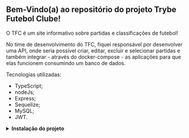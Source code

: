 ## Bem-Vindo(a) ao repositório do projeto Trybe Futebol Clube!


O TFC é um site informativo sobre partidas e classificações de futebol!

No time de desenvolvimento do TFC, fiquei responsável por desenvolver uma API, onde seria possível criar, editar, excluir e selecionar partidas e também integrar - através do docker-compose - as aplicações para que elas funcionem consumindo um banco de dados.

Tecnologias utilizadas:
- TypeScript;
- nodeJs;
- Express;
- Sequelize;
- MySQL;
- JWT.

<details>
<summary><strong> Instalação do projeto </strong></summary><br />

1. Primeiro abra o terminal e crie um diretório com o comando <strong>mkdir</strong>:
``` 
 mkdir projetos
```

2. Entre no diretório que acabou de criar e clone o projeto:
``` 
 cd projetos
 git clone git@github.com:bmediato/TFC.git
```

3. Entre no diretório do projeto e rode o serviço `node` na raiz do projeto com o comando:
``` 
 cd tfc
 npm run install
```

4. Por fim e ainda na raiz do projeto, use o comando para subir o docker compose:
``` 
 npm run compose:up
```
</details>

